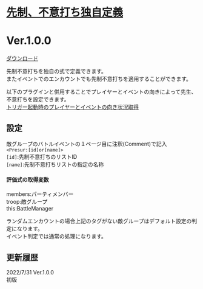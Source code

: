 # [先制、不意打ち独自定義](https://raw.githubusercontent.com/nuun888/MZ/master/NUUN_PreemptiveSurpriseEx.js)
# Ver.1.0.0
[ダウンロード](https://raw.githubusercontent.com/nuun888/MZ/master/NUUN_PreemptiveSurpriseEx.js)  

先制不意打ちを独自の式で定義できます。  
またイベントでのエンカウントでも先制不意打ちを適用することができます。  

以下のプラグインと併用することでプレイヤーとイベントの向きによって先生、不意打ちを設定できます。  
[トリガー起動時のプレイヤーとイベントの向き状況取得](https://github.com/nuun888/MZ/blob/master/README/EventPlayerDirection.md)  

## 設定
敵グループのバトルイベントの１ページ目に注釈(Comment)で記入  
`<Presur:[id]or[name]>`  
`[id]`:先制不意打ちのリストID  
`[name]`:先制不意打ちリストの指定の名称  

#### 評価式の取得変数  
members:パーティメンバー  
troop:敵グループ  
this:BattleManager  

ランダムエンカウントの場合上記のタグがない敵グループはデフォルト設定の判定になります。  
イベント判定では通常の処理になります。  

## 更新履歴
2022/7/31 Ver.1.0.0  
初版  
